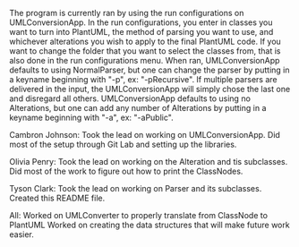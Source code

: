 The program is currently ran by using the run configurations on UMLConversionApp.
In the run configurations, you enter in classes you want to turn into PlantUML, the
method of parsing you want to use, and whichever alterations you wish to apply to
the final PlantUML code. If you want to change the folder that you want to select
the classes from, that is also done in the run configurations menu. When ran, 
UMLConversionApp defaults to using NormalParser, but one can change the parser by
putting in a keyname beginning with "-p", ex: "-pRecursive". If multiple parsers are
delivered in the input, the UMLConversionApp will simply chose the last one and
disregard all others. UMLConversionApp defaults to using no Alterations, but one can add
any number of Alterations by putting in a keyname beginning with "-a", ex: "-aPublic". 

Cambron Johnson: Took the lead on working on UMLConversionApp.
	Did most of the setup through Git Lab and setting up the libraries.

Olivia Penry: Took the lead on working on the Alteration and tis subclasses.
	Did most of the work to figure out how to print the ClassNodes.

Tyson Clark: Took the lead on working on Parser and its subclasses.
	Created this README file.

All: Worked on UMLConverter to properly translate from ClassNode to PlantUML
	Worked on creating the data structures that will make future work easier.